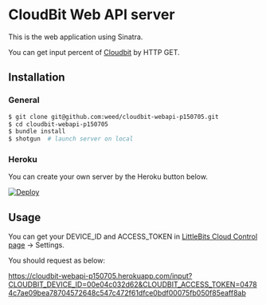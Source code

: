 # CloudBit Web API server

This is the web application using Sinatra.

You can get input percent of [Cloudbit](http://littlebits.cc/cloud) by HTTP GET.

## Installation

### General

```sh
$ git clone git@github.com:weed/cloudbit-webapi-p150705.git
$ cd cloudbit-webapi-p150705
$ bundle install
$ shotgun  # launch server on local
```

### Heroku

You can create your own server by the Heroku button below.

[![Deploy](https://www.herokucdn.com/deploy/button.png)](https://heroku.com/deploy)

## Usage

You can get your DEVICE_ID and ACCESS_TOKEN in [LittleBits Cloud Control page](http://control.littlebitscloud.cc/) -> Settings.

You should request as below:

https://cloudbit-webapi-p150705.herokuapp.com/input?CLOUDBIT_DEVICE_ID=00e04c032d62&CLOUDBIT_ACCESS_TOKEN=04784c7ae09bea78704572648c547c472f61dfce0bdf00075fb050f85eaff8ab